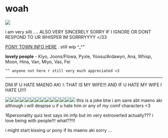 # woah
![](https://cdn.discordapp.com/attachments/886288865156005918/1183771416294858853/Untitled399_20231211220425.png?ex=65898c0b&is=6577170b&hm=9f46a6619cf2a9f79100bedb0675b1c03d8012bd00272247d96db951ca58df1a&)

i am very silli .... ALSO VERY SINCERELY SORRY IF I IGNORE OR DONT RESPOND TO UR WHISPER IM SORRRYYYY </33

[PONY TOWN INFO HERE](https://rentry.co/sillyhorsiegame) . still wip ^_^"

**lovely people** - Kiyo, Joons/Flowa, Pyxle, Yoosu/Ardawyn, Ana, Whisp, Moon, Hina, Van, Miyo, Vas, Fei

`^^ anyone not here r still very much appreciated <3`

***

DNI IF U HATE MAENO AKI :\ THAT IS MY WIFE!!! AND IF U HATE MY WIFE I HATE U!!!!

[![](https://cdn.discordapp.com/attachments/886288865156005918/1183776688467877929/New_Project_24_4252622.gif?ex=658990f4&is=65771bf4&hm=48e459115b7a16a9085c700ae3b41fc47f7e7ead32f8eb96eb15defe440e19b4&)](https://rentry.co/sillyhorsiegame)[![](https://cdn.discordapp.com/attachments/886288865156005918/1183776688467877929/New_Project_24_4252622.gif?ex=658990f4&is=65771bf4&hm=48e459115b7a16a9085c700ae3b41fc47f7e7ead32f8eb96eb15defe440e19b4&)](https://rentry.co/sillyhorsiegame)[![](https://cdn.discordapp.com/attachments/886288865156005918/1183776688467877929/New_Project_24_4252622.gif?ex=658990f4&is=65771bf4&hm=48e459115b7a16a9085c700ae3b41fc47f7e7ead32f8eb96eb15defe440e19b4&)](https://rentry.co/sillyhorsiegame)[![](https://cdn.discordapp.com/attachments/886288865156005918/1183776688467877929/New_Project_24_4252622.gif?ex=658990f4&is=65771bf4&hm=48e459115b7a16a9085c700ae3b41fc47f7e7ead32f8eb96eb15defe440e19b4&)](https://rentry.co/sillyhorsiegame)[![](https://cdn.discordapp.com/attachments/886288865156005918/1183776688467877929/New_Project_24_4252622.gif?ex=658990f4&is=65771bf4&hm=48e459115b7a16a9085c700ae3b41fc47f7e7ead32f8eb96eb15defe440e19b4&)](https://rentry.co/sillyhorsiegame)[![](https://cdn.discordapp.com/attachments/886288865156005918/1183776688467877929/New_Project_24_4252622.gif?ex=658990f4&is=65771bf4&hm=48e459115b7a16a9085c700ae3b41fc47f7e7ead32f8eb96eb15defe440e19b4&)](https://rentry.co/sillyhorsiegame)[![](https://cdn.discordapp.com/attachments/886288865156005918/1183776688467877929/New_Project_24_4252622.gif?ex=658990f4&is=65771bf4&hm=48e459115b7a16a9085c700ae3b41fc47f7e7ead32f8eb96eb15defe440e19b4&)](https://rentry.co/sillyhorsiegame)[![](https://cdn.discordapp.com/attachments/886288865156005918/1183776688467877929/New_Project_24_4252622.gif?ex=658990f4&is=65771bf4&hm=48e459115b7a16a9085c700ae3b41fc47f7e7ead32f8eb96eb15defe440e19b4&)](https://rentry.co/sillyhorsiegame)[![](https://cdn.discordapp.com/attachments/886288865156005918/1183776688467877929/New_Project_24_4252622.gif?ex=658990f4&is=65771bf4&hm=48e459115b7a16a9085c700ae3b41fc47f7e7ead32f8eb96eb15defe440e19b4&)](https://rentry.co/sillyhorsiegame)[![](https://cdn.discordapp.com/attachments/886288865156005918/1183776688467877929/New_Project_24_4252622.gif?ex=658990f4&is=65771bf4&hm=48e459115b7a16a9085c700ae3b41fc47f7e7ead32f8eb96eb15defe440e19b4&)](https://rentry.co/sillyhorsiegame)[![](https://cdn.discordapp.com/attachments/886288865156005918/1183776688467877929/New_Project_24_4252622.gif?ex=658990f4&is=65771bf4&hm=48e459115b7a16a9085c700ae3b41fc47f7e7ead32f8eb96eb15defe440e19b4&)](https://rentry.co/sillyhorsiegame)[![](https://cdn.discordapp.com/attachments/886288865156005918/1183776688467877929/New_Project_24_4252622.gif?ex=658990f4&is=65771bf4&hm=48e459115b7a16a9085c700ae3b41fc47f7e7ead32f8eb96eb15defe440e19b4&)](https://rentry.co/sillyhorsiegame)[![](https://cdn.discordapp.com/attachments/886288865156005918/1183776688467877929/New_Project_24_4252622.gif?ex=658990f4&is=65771bf4&hm=48e459115b7a16a9085c700ae3b41fc47f7e7ead32f8eb96eb15defe440e19b4&)](https://rentry.co/sillyhorsiegame)[![](https://cdn.discordapp.com/attachments/886288865156005918/1183776688467877929/New_Project_24_4252622.gif?ex=658990f4&is=65771bf4&hm=48e459115b7a16a9085c700ae3b41fc47f7e7ead32f8eb96eb15defe440e19b4&)](https://rentry.co/sillyhorsiegame) this is a joke btw i am sane abt maeno aki although i will despise u if u hate him or any of my comf characters <3

16personality quiz test says im infp but im very extroverted actually??? i love being with people!!! what??!!!

i might start kissing ur pony if its maeno aki sorry ...
